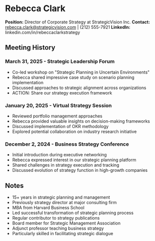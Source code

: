 # Rebecca Clark
**Position:** Director of Corporate Strategy at StrategicVision Inc.
**Contact:** rebecca.clark@strategicvision.com | (212) 555-7921
**LinkedIn:** linkedin.com/in/rebeccaclarkstrategy

## Meeting History

### March 31, 2025 - Strategic Leadership Forum
* Co-led workshop on "Strategic Planning in Uncertain Environments"
* Rebecca shared impressive case study on scenario planning implementation
* Discussed approaches to strategic alignment across organizations
* ACTION: Share our strategy execution framework

### January 20, 2025 - Virtual Strategy Session
* Reviewed portfolio management approaches
* Rebecca provided valuable insights on decision-making frameworks
* Discussed implementation of OKR methodology
* Explored potential collaboration on industry research initiative

### December 2, 2024 - Business Strategy Conference
* Initial introduction during executive networking
* Rebecca expressed interest in our strategic planning platform
* Shared challenges in strategy execution and tracking
* Discussed evolution of strategy function in high-growth companies

## Notes
* 15+ years in strategic planning and management
* Previously strategy director at major consulting firm
* MBA from Harvard Business School
* Led successful transformation of strategic planning process
* Regular contributor to strategy publications
* Board member for Strategic Management Association
* Adjunct professor teaching business strategy
* Particularly skilled in facilitating strategic dialogue